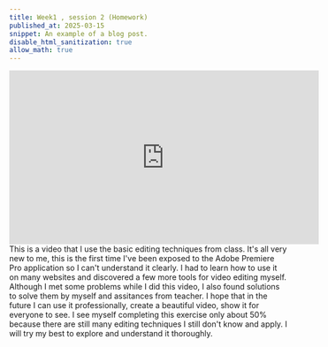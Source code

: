 ```yaml
---
title: Week1 , session 2 (Homework)
published_at: 2025-03-15
snippet: An example of a blog post.
disable_html_sanitization: true
allow_math: true
---
```

<iframe width="560" height="315" src="https://www.youtube.com/embed/BexTzufKN5s?si=Qmwl_O7nMVmi6eIN" title="YouTube video player" frameborder="0" allow="accelerometer; autoplay; clipboard-write; encrypted-media; gyroscope; picture-in-picture; web-share" referrerpolicy="strict-origin-when-cross-origin" allowfullscreen></iframe>
This is a video that I use the basic editing techniques from class. It's all very new to me, this is the first time I've been exposed to the Adobe Premiere Pro application so I can't understand it clearly. I had to learn how to use it on many websites and discovered a few more tools for video editing myself. Although I met some problems while I did this video, I also found solutions to solve them by myself and assitances from teacher. I hope that in the future I can use it professionally, create a beautiful video, show it for everyone to see. I see myself completing this exercise only about 50% because there are still many editing techniques I still don't know and apply. I will try my best to explore and understand it thoroughly. 